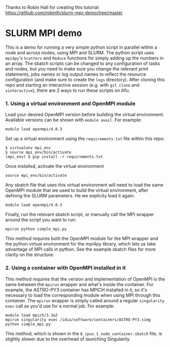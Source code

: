 Thanks to Robin Hall for creating this tutorial: https://github.com/robinlh/slurm-mpi-demo/tree/master

# SLURM MPI demo

This is a demo for running a very simple python script in parallel within a node and across nodes, using MPI and SLURM. The python script uses `mpi4py`'s `Scatterv` and `Reduce` functions for simply adding up the numbers in an array. The sbatch scripts can be changed to any configuration of tasks and nodes, but you need to make sure you change the relevant print statements, jobs names or log output names to reflect the resource configuration (and make sure to create the `logs` directory). After cloning this repo and starting an interactive session (e.g. with `git clone` and `sinteractive`), there are 2 ways to run these scripts on ilifu.

### 1. Using a virtual environment and OpenMPI module
Load your  desired OpenMPI version before building the virtual environment. Available versions can be shown with `module avail`. For example:

```
module load openmpi/4.0.3
```

Set up a virtual environment using the `requirements.txt` file within this repo:
```
$ virtualenv mpi_env
$ source mpi_env/bin/activate
(mpi_env) $ pip install -r requirements.txt
```

Once installed, activate the virtual environment

```
source mpi_env/bin/activate
```

Any sbatch file that uses this virtual environment will need to load the same OpenMPI module that we used to build the virtual environment, after defining the SLURM parameters. He we explicity load it again:

```
module load openmpi/4.0.3
```

Finally, run the relevant sbatch script, or manually call the MPI wrapper around the script you want to run:

```
mpirun python simple_mpi.py
```

This method requires both the OpenMPI module for the MPI wrapper and the python virtual environment for the mpi4py library, which lets us take advantage of MPI calls in python. See the example sbatch files for more clarity on the structure.

### 2. Using a container with OpenMPI installed in it
This method requires that the version and implementation of OpenMPI is the same between the `mpirun` wrapper and what's inside the container. For example, the ASTRO-PY3 container has MPICH installed in it, so it's necessary to load the corresponding module when using MPI through this container. The `mpirun` wrapper is simply called around a regular `singularity exec` call as you'd use for a normal job. For example:

```
module load mpich/3.3a2
mpirun singularity exec /idia/software/containers/ASTRO-PY3.simg python simple_mpi.py
```

This method, which is shown in the `8_cpus_1_node_container.sbatch` file, is slightly slower due to the overhead of launching Singularity.
